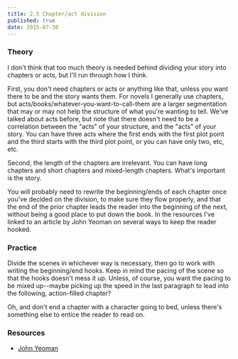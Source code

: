 ```yaml
---
title: 2.5 Chapter/act division
published: true
date: 2015-07-30
---
```


### Theory
I don't think that too much theory is needed behind dividing your story into chapters or acts, but I'll run through how I think.

First, you don't need chapters or acts or anything like that, unless you want there to be and the story wants them. For novels I generally use chapters, but acts/books/whatever-you-want-to-call-them are a larger segmentation that may or may not help the structure of what you're wanting to tell. We've talked about acts before, but note that there doesn't need to be a correlation between the "acts" of your structure, and the "acts" of your story. You can have three acts where the first ends with the first plot point and the third starts with the third plot point, or you can have only two, etc, etc.

Second, the length of the chapters are irrelevant. You can have long chapters and short chapters and mixed-length chapters. What's important is the story.

You will probably need to rewrite the beginning/ends of each chapter once you've decided on the division, to make sure they flow properly, and that the end of the prior chapter leads the reader into the beginning of the next, without being a good place to put down the book. In the resources I've linked to an article by John Yeoman on several ways to keep the reader hooked.

### Practice
Divide the scenes in whichever way is necessary, then go to work with writing the beginning/end hooks. Keep in mind the pacing of the scene so that the hooks doesn't mess it up. Unless, of course, you want the pacing to be mixed up--maybe picking up the speed in the last paragraph to lead into the following, action-filled chapter?

Oh, and don't end a chapter with a character going to bed, unless there's something else to entice the reader to read on.

### Resources
* [John Yeoman](http://writetodone.com/writing-fiction/)

